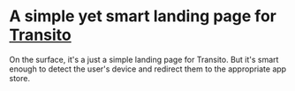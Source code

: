 # A simple yet smart landing page for [Transito](https://github.com/TechSupportz/transito-flutter)

On the surface, it's a just a simple landing page for Transito. But it's smart enough to detect the user's device and redirect them to the appropriate app store.
